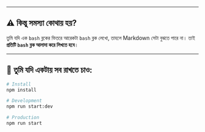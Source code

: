 
---

## ⚠️ কিন্তু সমস্যা কোথায় হয়?

তুমি যদি এক `bash` ব্লকের ভিতরে আরেকটা `bash` ব্লক লেখো, তাহলে Markdown সেটা বুঝতে পারে না। তাই **প্রতিটি `bash` ব্লক আলাদা করে লিখতে হবে**।

---

## 🎯 তুমি যদি একটায় সব রাখতে চাও:

```bash
# Install
npm install

# Development
npm run start:dev

# Production
npm run start
